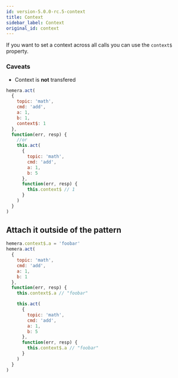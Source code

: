 ```yaml
---
id: version-5.0.0-rc.5-context
title: Context
sidebar_label: Context
original_id: context
---
```


If you want to set a context across all calls you can use the `context$` property.

### Caveats

* Context is **not** transfered

```js
hemera.act(
  {
    topic: 'math',
    cmd: 'add',
    a: 1,
    b: 1,
    context$: 1
  },
  function(err, resp) {
    //or
    this.act(
      {
        topic: 'math',
        cmd: 'add',
        a: 1,
        b: 5
      },
      function(err, resp) {
        this.context$ // 1
      }
    )
  }
)
```

## Attach it outside of the pattern

```js
hemera.context$.a = 'foobar'
hemera.act(
  {
    topic: 'math',
    cmd: 'add',
    a: 1,
    b: 1
  },
  function(err, resp) {
    this.context$.a // "foobar"

    this.act(
      {
        topic: 'math',
        cmd: 'add',
        a: 1,
        b: 5
      },
      function(err, resp) {
        this.context$.a // "foobar"
      }
    )
  }
)
```
